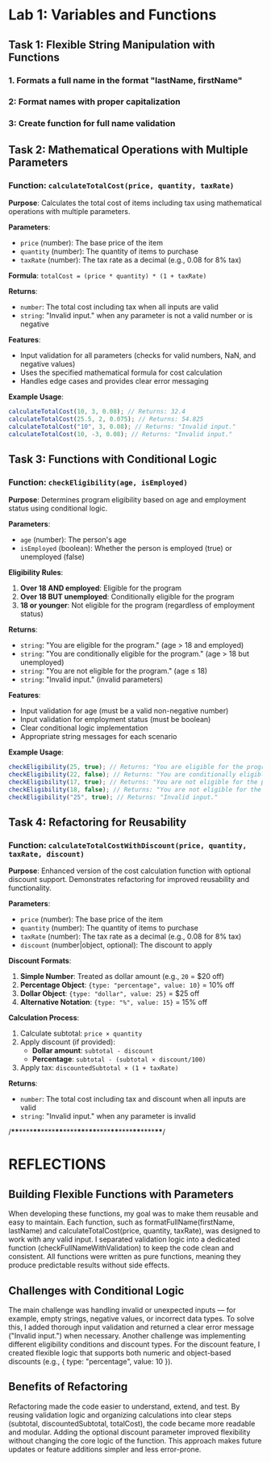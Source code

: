 # Lab 1: Variables and Functions

## Task 1: Flexible String Manipulation with Functions

### 1. Formats a full name in the format "lastName, firstName"

### 2: Format names with proper capitalization

### 3: Create function for full name validation

## Task 2: Mathematical Operations with Multiple Parameters

### Function: `calculateTotalCost(price, quantity, taxRate)`

**Purpose**: Calculates the total cost of items including tax using mathematical operations with multiple parameters.

**Parameters**:

- `price` (number): The base price of the item
- `quantity` (number): The quantity of items to purchase
- `taxRate` (number): The tax rate as a decimal (e.g., 0.08 for 8% tax)

**Formula**: `totalCost = (price * quantity) * (1 + taxRate)`

**Returns**:

- `number`: The total cost including tax when all inputs are valid
- `string`: "Invalid input." when any parameter is not a valid number or is negative

**Features**:

- Input validation for all parameters (checks for valid numbers, NaN, and negative values)
- Uses the specified mathematical formula for cost calculation
- Handles edge cases and provides clear error messaging

**Example Usage**:

```javascript
calculateTotalCost(10, 3, 0.08); // Returns: 32.4
calculateTotalCost(25.5, 2, 0.075); // Returns: 54.825
calculateTotalCost("10", 3, 0.08); // Returns: "Invalid input."
calculateTotalCost(10, -3, 0.08); // Returns: "Invalid input."
```

## Task 3: Functions with Conditional Logic

### Function: `checkEligibility(age, isEmployed)`

**Purpose**: Determines program eligibility based on age and employment status using conditional logic.

**Parameters**:

- `age` (number): The person's age
- `isEmployed` (boolean): Whether the person is employed (true) or unemployed (false)

**Eligibility Rules**:

1. **Over 18 AND employed**: Eligible for the program
2. **Over 18 BUT unemployed**: Conditionally eligible for the program
3. **18 or younger**: Not eligible for the program (regardless of employment status)

**Returns**:

- `string`: "You are eligible for the program." (age > 18 and employed)
- `string`: "You are conditionally eligible for the program." (age > 18 but unemployed)
- `string`: "You are not eligible for the program." (age ≤ 18)
- `string`: "Invalid input." (invalid parameters)

**Features**:

- Input validation for age (must be a valid non-negative number)
- Input validation for employment status (must be boolean)
- Clear conditional logic implementation
- Appropriate string messages for each scenario

**Example Usage**:

```javascript
checkEligibility(25, true); // Returns: "You are eligible for the program."
checkEligibility(22, false); // Returns: "You are conditionally eligible for the program."
checkEligibility(17, true); // Returns: "You are not eligible for the program."
checkEligibility(18, false); // Returns: "You are not eligible for the program."
checkEligibility("25", true); // Returns: "Invalid input."
```

## Task 4: Refactoring for Reusability

### Function: `calculateTotalCostWithDiscount(price, quantity, taxRate, discount)`

**Purpose**: Enhanced version of the cost calculation function with optional discount support. Demonstrates refactoring for improved reusability and functionality.

**Parameters**:

- `price` (number): The base price of the item
- `quantity` (number): The quantity of items to purchase
- `taxRate` (number): The tax rate as a decimal (e.g., 0.08 for 8% tax)
- `discount` (number|object, optional): The discount to apply

**Discount Formats**:

1. **Simple Number**: Treated as dollar amount (e.g., `20` = $20 off)
2. **Percentage Object**: `{type: "percentage", value: 10}` = 10% off
3. **Dollar Object**: `{type: "dollar", value: 25}` = $25 off
4. **Alternative Notation**: `{type: "%", value: 15}` = 15% off

**Calculation Process**:

1. Calculate subtotal: `price × quantity`
2. Apply discount (if provided):
   - **Dollar amount**: `subtotal - discount`
   - **Percentage**: `subtotal - (subtotal × discount/100)`
3. Apply tax: `discountedSubtotal × (1 + taxRate)`

**Returns**:

- `number`: The total cost including tax and discount when all inputs are valid
- `string`: "Invalid input." when any parameter is invalid

/**\*\***\*\*\*\***\*\***\*\*\*\***\*\***\*\*\*\***\*\***\***\*\***\*\*\*\***\*\***\*\*\*\***\*\***\*\*\*\***\*\***/

# REFLECTIONS

## Building Flexible Functions with Parameters

When developing these functions, my goal was to make them reusable and easy to maintain.
Each function, such as formatFullName(firstName, lastName) and calculateTotalCost(price, quantity, taxRate), was designed to work with any valid input.
I separated validation logic into a dedicated function (checkFullNameWithValidation) to keep the code clean and consistent.
All functions were written as pure functions, meaning they produce predictable results without side effects.

## Challenges with Conditional Logic

The main challenge was handling invalid or unexpected inputs — for example, empty strings, negative values, or incorrect data types.
To solve this, I added thorough input validation and returned a clear error message ("Invalid input.") when necessary.
Another challenge was implementing different eligibility conditions and discount types.
For the discount feature, I created flexible logic that supports both numeric and object-based discounts (e.g., { type: "percentage", value: 10 }).

## Benefits of Refactoring

Refactoring made the code easier to understand, extend, and test.
By reusing validation logic and organizing calculations into clear steps (subtotal, discountedSubtotal, totalCost), the code became more readable and modular.
Adding the optional discount parameter improved flexibility without changing the core logic of the function.
This approach makes future updates or feature additions simpler and less error-prone.
